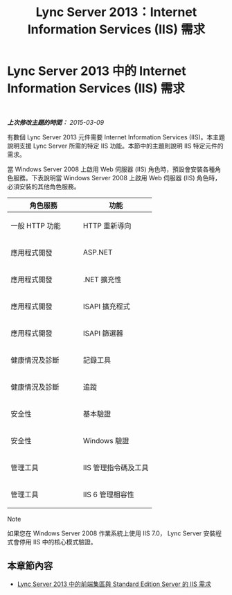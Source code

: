 ﻿---
title: Lync Server 2013：Internet Information Services (IIS) 需求
TOCTitle: Internet Information Services (IIS) 需求
ms:assetid: 4f57a605-a8a9-4c5a-9a18-05ecb3d9ab6b
ms:mtpsurl: https://technet.microsoft.com/zh-tw/library/Gg398321(v=OCS.15)
ms:contentKeyID: 49290892
ms.date: 08/10/2015
mtps_version: v=OCS.15
ms.translationtype: HT
---

# Lync Server 2013 中的 Internet Information Services (IIS) 需求

 

_**上次修改主題的時間：** 2015-03-09_

有數個 Lync Server 2013 元件需要 Internet Information Services (IIS)。本主題說明支援 Lync Server 所需的特定 IIS 功能。本節中的主題則說明 IIS 特定元件的需求。

當 Windows Server 2008 上啟用 Web 伺服器 (IIS) 角色時，預設會安裝各種角色服務。下表說明當 Windows Server 2008 上啟用 Web 伺服器 (IIS) 角色時，必須安裝的其他角色服務。


<table>
<colgroup>
<col style="width: 50%" />
<col style="width: 50%" />
</colgroup>
<thead>
<tr class="header">
<th>角色服務</th>
<th>功能</th>
</tr>
</thead>
<tbody>
<tr class="odd">
<td><p>一般 HTTP 功能</p></td>
<td><p>HTTP 重新導向</p></td>
</tr>
<tr class="even">
<td><p>應用程式開發</p></td>
<td><p>ASP.NET</p></td>
</tr>
<tr class="odd">
<td><p>應用程式開發</p></td>
<td><p>.NET 擴充性</p></td>
</tr>
<tr class="even">
<td><p>應用程式開發</p></td>
<td><p>ISAPI 擴充程式</p></td>
</tr>
<tr class="odd">
<td><p>應用程式開發</p></td>
<td><p>ISAPI 篩選器</p></td>
</tr>
<tr class="even">
<td><p>健康情況及診斷</p></td>
<td><p>記錄工具</p></td>
</tr>
<tr class="odd">
<td><p>健康情況及診斷</p></td>
<td><p>追蹤</p></td>
</tr>
<tr class="even">
<td><p>安全性</p></td>
<td><p>基本驗證</p></td>
</tr>
<tr class="odd">
<td><p>安全性</p></td>
<td><p>Windows 驗證</p></td>
</tr>
<tr class="even">
<td><p>管理工具</p></td>
<td><p>IIS 管理指令碼及工具</p></td>
</tr>
<tr class="odd">
<td><p>管理工具</p></td>
<td><p>IIS 6 管理相容性</p></td>
</tr>
</tbody>
</table>


> [!NOTE]  
> 如果您在 Windows Server 2008 作業系統上使用 IIS 7.0， Lync Server 安裝程式會停用 IIS 中的核心模式驗證。



## 本章節內容

  - [Lync Server 2013 中的前端集區與 Standard Edition Server 的 IIS 需求](lync-server-2013-iis-requirements-for-front-end-pools-and-standard-edition-servers.md)

